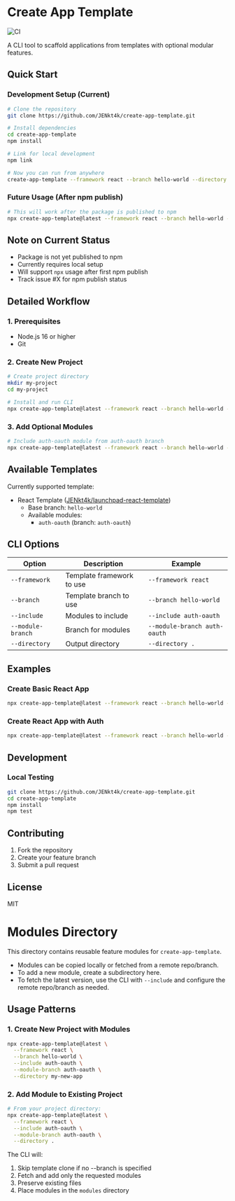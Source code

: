 # Create App Template

![CI](https://github.com/JENkt4k/create-app-template/workflows/CI/badge.svg)

A CLI tool to scaffold applications from templates with optional modular features.

## Quick Start

### Development Setup (Current)
```bash
# Clone the repository
git clone https://github.com/JENkt4k/create-app-template.git

# Install dependencies
cd create-app-template
npm install

# Link for local development
npm link

# Now you can run from anywhere
create-app-template --framework react --branch hello-world --directory my-app
```

### Future Usage (After npm publish)
```bash
# This will work after the package is published to npm
npx create-app-template@latest --framework react --branch hello-world --directory my-app
```

## Note on Current Status
- Package is not yet published to npm
- Currently requires local setup
- Will support `npx` usage after first npm publish
- Track issue #X for npm publish status

## Detailed Workflow

### 1. Prerequisites
- Node.js 16 or higher
- Git

### 2. Create New Project
```bash
# Create project directory
mkdir my-project
cd my-project

# Install and run CLI
npx create-app-template@latest --framework react --branch hello-world --directory .
```

### 3. Add Optional Modules
```bash
# Include auth-oauth module from auth-oauth branch
npx create-app-template@latest --framework react --branch hello-world --include auth-oauth --module-branch auth-oauth --directory .
```

## Available Templates

Currently supported template:
- React Template ([JENkt4k/launchpad-react-template](https://github.com/JENkt4k/launchpad-react-template))
  - Base branch: `hello-world`
  - Available modules:
    - `auth-oauth` (branch: `auth-oauth`)

## CLI Options

| Option | Description | Example |
|--------|-------------|---------|
| `--framework` | Template framework to use | `--framework react` |
| `--branch` | Template branch to use | `--branch hello-world` |
| `--include` | Modules to include | `--include auth-oauth` |
| `--module-branch` | Branch for modules | `--module-branch auth-oauth` |
| `--directory` | Output directory | `--directory .` |

## Examples

### Create Basic React App
```bash
npx create-app-template@latest --framework react --branch hello-world --directory my-app
```

### Create React App with Auth
```bash
npx create-app-template@latest --framework react --branch hello-world --include auth-oauth --module-branch auth-oauth --directory my-app
```

## Development

### Local Testing
```bash
git clone https://github.com/JENkt4k/create-app-template.git
cd create-app-template
npm install
npm test
```

## Contributing
1. Fork the repository
2. Create your feature branch
3. Submit a pull request

## License
MIT

# Modules Directory

This directory contains reusable feature modules for `create-app-template`.

- Modules can be copied locally or fetched from a remote repo/branch.
- To add a new module, create a subdirectory here.
- To fetch the latest version, use the CLI with `--include` and configure the remote repo/branch as needed.

## Usage Patterns

### 1. Create New Project with Modules
```bash
npx create-app-template@latest \
  --framework react \
  --branch hello-world \
  --include auth-oauth \
  --module-branch auth-oauth \
  --directory my-new-app
```

### 2. Add Module to Existing Project
```bash
# From your project directory:
npx create-app-template@latest \
  --framework react \
  --include auth-oauth \
  --module-branch auth-oauth \
  --directory .
```

The CLI will:
1. Skip template clone if no --branch is specified
2. Fetch and add only the requested modules
3. Preserve existing files
4. Place modules in the `modules` directory